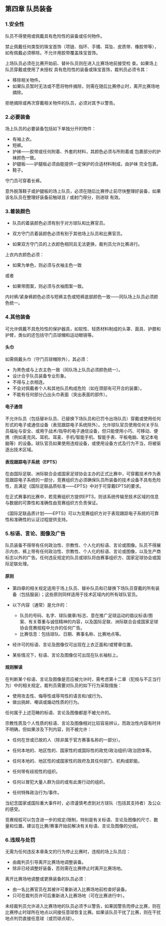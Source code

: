 ## 第四章 队员装备

### 1.安全性

队员不得使用或佩戴具有危险性的装备或任何物件。

禁止佩戴任何类型的珠宝首饰（项链、指环、手镯、耳坠、皮质带、橡胶带等），如有佩戴必须移除。不允许用胶带覆盖珠宝首饰。

上场队员必须在比赛开始前、替补队员则在进入比赛场地前接受检
查。如果场上队员穿戴或使用了未授权 具有危险性的装备或珠宝首饰，裁判员必须令其：

* 移除相关物件。
* 如果队员暂时无法或不愿将物件摘除，则需在随后比赛停止时，离开比赛场地摘除。

拒绝摘除或再次穿戴相关物件的队员，必须对其予以警告。

### 2.必要装备

场上队员的必要装备包括如下单独分开的物件：

* 有袖上衣。
* 短裤。
* 护袜——胶带或任何附着、外套的材料，其颜色必须与所附着或
  包裹部分的护袜颜色一致。
* 护腿板——护腿板必须由能提供一定保护的合适材料制成，由护袜
  完全包裹。
* 鞋子。

守门员可穿着长裤。

意外脱落鞋子或护腿板的场上队员，必须在随后比赛停止前尽快整理好装备，如果该名队员在整理好装备前触球且 / 或射门得分，则进球 有效。

### 3.着装颜色

* 队员的着装颜色必须有别于对方球队和比赛官员。

* 双方守门员着装颜色必须有别于其他场上队员和比赛官员。

* 如果双方守门员的上衣颜色相同且无法更换，裁判员允许比赛进行。

上衣内衣颜色必须：

* 如果为单色，则必须与衣袖主色一致

或者

* 如果带图案，则必须与衣袖图案一致。

内衬裤/紧身裤颜色必须与短裤主色或短裤底部颜色一致——同队场上队员必须颜色统一。

### 4.其他装备

可允许佩戴不具危险性的保护器具，如软性、轻质材料制成的头罩、面具、护膝和护臂，类似的还包括守门员球帽和运动眼镜等。

#### 头巾

如需佩戴头巾（守门员球帽除外），其必须：

* 为黑色或与上衣主色一致（同队场上队员必须颜色统一）。
* 设计合乎队员装备专业形象。
* 不得与上衣相连。
* 不会对佩戴者个人和其他队员构成危险（如在颈部有可开合的装置）。
* 不能有任何部分凸出头巾表面（突出表面的部件）。

#### 电子通信

不允许队员（包括替补队员、已替换下场队员和已罚令出场队员）穿戴或使用任何形式的电子或通信设备（表现跟踪电子系统除外）。允许球队官员使用任何关乎队员福祉与安全、或用于战术/指导的电子通信设备，但只能使用小巧、可移动、便携（例如麦克风、耳机、耳麦、手机/智能手机、智能手表、平板电脑、笔记本电脑等）的设备。球队官员如果使用违规设备，或使用设备方式及行为不当，将被驱逐出技术区域。

#### 表现跟踪电子系统（EPTS）

在由国际足联、洲际联合会或国家足球协会主办的正式比赛中，可穿戴技术作为表现跟踪电子系统的一部分，竞赛组织方必须确保队员所装备的技术设备不具有危险性，且满足《国际足联品质标准——EPTS》中对于可穿戴EPTS的要求。

在正式赛事的比赛中，若竞赛组织方提供EPTS，则该系统传输至技术区域的信息与数据的可靠性和准确性由竞赛组织方负责保证。

《国际足联品质计划——EPTS》可以为竞赛组织方对于表现跟踪电子系统的可靠性和准确性的认证过程提供支持。

### 5.标语、言论、图像及广告

队员装备不得带有任何政治性、宗教性、个人化的标语、言论或图像。队员不得展示内衣、裤上带有任何政治性、宗教性、个人化的标语、言论或图像，以及生产商标志以外的广告。任何违反规定的队员或球队将由赛事组织方、国家足球协会或国际足联处理。

#### 原则

* 第四章的相关规定适用于场上队员、替补队员和已替换下场队员穿戴的所有装备（包括服装）；这些原则同样适用于技术区域内的所有球队官员。

* 以下内容（通常）是允许的：
  * 队员的号码、名字、球队徽章/标志、意在推广足球运动的倡议标语/图案、有关尊重与诚信精神的内容，以及国际足联、洲际联合会或国家足球协会竞赛规程中允许的任何广告。
  * 比赛信息：包括球队、日期、赛事名称、比赛地点等。

* 经许可的标语、言论及图像仅可出现在上衣正面和/或臂章位置。

* 某些情况下，标语、言论及图像仅可出现在队长袖标上。

#### 规则解读

在判断某个标语、言论及图像是否应被允许时，需考虑第十二章（犯规与不正当行为）中的相关规定，裁判员需要对队员的如下行为采取措施：

* 使用攻击性、侮辱性或辱骂性的语言和/或行为。
* 做出挑衅、嘲讽或煽动性质的行为。

任何属于上述范畴的标语、言论及图像都是不被允许的。

宗教性质及个人性质的标语、言论及图像相对比较容易辨认，而政治性内容有时并不明确，但如果涉及下列内容，则不被允许：

* 任何在世或已故的人（除非属于官方赛事名称的一部分）。

* 任何本地的、地区性的、国家性的或国际性的政党/政治组织/政治团体等。

* 任何本地的、地区性的或国家性的政府及其任何部门、机构或职能。

* 任何带有歧视性的组织。

* 任何以冒犯大量人群为目的或有此类行动的组织。

* 任何特殊政治行为/事件。

当纪念国家或国际重大事件时，必须谨慎考虑到对方球队（包括其支持者）及公众的感受。

竞赛规程可以包含进一步的规定/限制，特别是有关标语、言论及图像的尺寸、数量和位置。建议在比赛/赛事开始前解决有关标语、言论及图像的分歧。

### 6.违规与处罚

无需为任何违反本章条文的行为停止比赛时，违规的场上队员应：

* 由裁判员引导离开比赛场地调整装备。
* 除非已经调整好装备，否则需在比赛停止时离开比赛场地。

离开比赛场地调整或更换装备的队员必须：

* 由一名比赛官员在其被许可重新进入比赛场地前检查好装备。
* 只可在裁判员许可后重新进入比赛场地（可在比赛进行中）。

未经裁判员允许进入比赛场地的队员必须予以警告，如果因警告而停止比赛，则在比赛停止时球所在地点以间接任意球恢复比赛。如果该队员干扰了比赛，则在干扰地点判罚直接任意球（或罚球点球）。